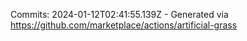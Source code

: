 Commits: 2024-01-12T02:41:55.139Z - Generated via https://github.com/marketplace/actions/artificial-grass
<br>
